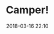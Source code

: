 ---
title: "Camper!"
date: 2018-03-16 22:10
image: /assets/images/projects/tent.png
headerImage: true
projects: true
hidden: true # don't count this post in blog pagination
description: Camper! is a website for tourists to browse for suitable campsites. It's made with Angular 5.
category: project
technology: Angular
externalLink: https://camperproject.herokuapp.com/
---
